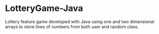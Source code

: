 # LotteryGame-Java
Lottery feature game developed with Java using one and two dimensional arrays to store lines of numbers from both user and random class. 
